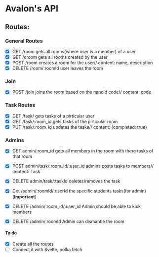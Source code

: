 # Avalon's API

## Routes:

### General Routes

- [x] GET /room gets all rooms(where user is a member) of a user
- [x] GET /croom gets all rooms created by the user
- [x] POST /room creates a room for the user// content: name, description
- [x] DELETE /room/:roomId user leaves the room

### Join

- [x] POST /join joins the room based on the nanoid code// content: code

### Task Routes

- [x] GET /task/ gets tasks of a pirticular user
- [x] GET /task/:room_id gets tasks of the pirticular room
- [x] PUT /task/:room_id updates the tasks// content: {completed: true}

### Admins

- [x] GET admin/:room_id gets all members in the room with there tasks of that room
- [x] POST admin/task/:room_id/:user_id admins posts tasks to members// content: Task
- [x] DELETE admin/task/:taskId deletes/removes the task

- [x] Get /admin/:roomId/:userId the specific students tasks(for admin) (**Important**)

- [x] DELETE /admin/:room_id/:user_id Admin should be able to kick members
- [x] DELETE /admin/:roomId Admin can dismantle the room

#### To do

- [x] Create all the routes
- [ ] Connect it with Svelte, polka fetch
